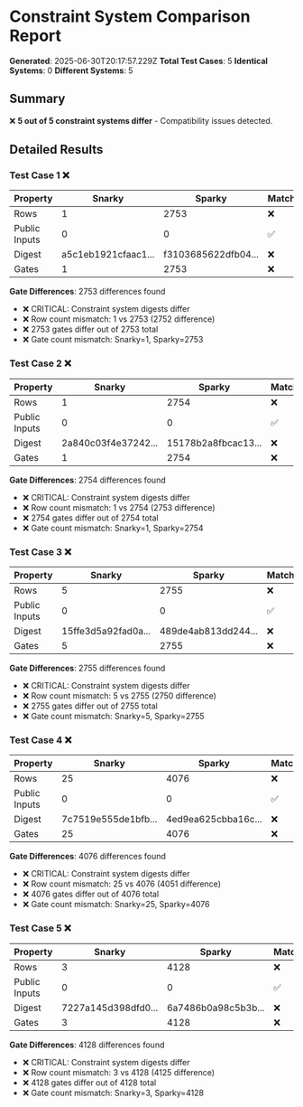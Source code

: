 # Constraint System Comparison Report

**Generated**: 2025-06-30T20:17:57.229Z
**Total Test Cases**: 5
**Identical Systems**: 0
**Different Systems**: 5

## Summary

❌ **5 out of 5 constraint systems differ** - Compatibility issues detected.

## Detailed Results

### Test Case 1 ❌

| Property | Snarky | Sparky | Match |
|----------|--------|-----------|-------|
| Rows | 1 | 2753 | ❌ |
| Public Inputs | 0 | 0 | ✅ |
| Digest | a5c1eb1921cfaac1... | f3103685622dfb04... | ❌ |
| Gates | 1 | 2753 | ❌ |

**Gate Differences**: 2753 differences found

- ❌ CRITICAL: Constraint system digests differ
- ❌ Row count mismatch: 1 vs 2753 (2752 difference)
- ❌ 2753 gates differ out of 2753 total
- ❌ Gate count mismatch: Snarky=1, Sparky=2753

### Test Case 2 ❌

| Property | Snarky | Sparky | Match |
|----------|--------|-----------|-------|
| Rows | 1 | 2754 | ❌ |
| Public Inputs | 0 | 0 | ✅ |
| Digest | 2a840c03f4e37242... | 15178b2a8fbcac13... | ❌ |
| Gates | 1 | 2754 | ❌ |

**Gate Differences**: 2754 differences found

- ❌ CRITICAL: Constraint system digests differ
- ❌ Row count mismatch: 1 vs 2754 (2753 difference)
- ❌ 2754 gates differ out of 2754 total
- ❌ Gate count mismatch: Snarky=1, Sparky=2754

### Test Case 3 ❌

| Property | Snarky | Sparky | Match |
|----------|--------|-----------|-------|
| Rows | 5 | 2755 | ❌ |
| Public Inputs | 0 | 0 | ✅ |
| Digest | 15ffe3d5a92fad0a... | 489de4ab813dd244... | ❌ |
| Gates | 5 | 2755 | ❌ |

**Gate Differences**: 2755 differences found

- ❌ CRITICAL: Constraint system digests differ
- ❌ Row count mismatch: 5 vs 2755 (2750 difference)
- ❌ 2755 gates differ out of 2755 total
- ❌ Gate count mismatch: Snarky=5, Sparky=2755

### Test Case 4 ❌

| Property | Snarky | Sparky | Match |
|----------|--------|-----------|-------|
| Rows | 25 | 4076 | ❌ |
| Public Inputs | 0 | 0 | ✅ |
| Digest | 7c7519e555de1bfb... | 4ed9ea625cbba16c... | ❌ |
| Gates | 25 | 4076 | ❌ |

**Gate Differences**: 4076 differences found

- ❌ CRITICAL: Constraint system digests differ
- ❌ Row count mismatch: 25 vs 4076 (4051 difference)
- ❌ 4076 gates differ out of 4076 total
- ❌ Gate count mismatch: Snarky=25, Sparky=4076

### Test Case 5 ❌

| Property | Snarky | Sparky | Match |
|----------|--------|-----------|-------|
| Rows | 3 | 4128 | ❌ |
| Public Inputs | 0 | 0 | ✅ |
| Digest | 7227a145d398dfd0... | 6a7486b0a98c5b3b... | ❌ |
| Gates | 3 | 4128 | ❌ |

**Gate Differences**: 4128 differences found

- ❌ CRITICAL: Constraint system digests differ
- ❌ Row count mismatch: 3 vs 4128 (4125 difference)
- ❌ 4128 gates differ out of 4128 total
- ❌ Gate count mismatch: Snarky=3, Sparky=4128

